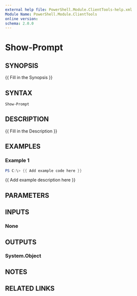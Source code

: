 ```yaml
---
external help file: PowerShell.Module.ClientTools-help.xml
Module Name: PowerShell.Module.ClientTools
online version:
schema: 2.0.0
---
```


# Show-Prompt

## SYNOPSIS
{{ Fill in the Synopsis }}

## SYNTAX

```
Show-Prompt
```

## DESCRIPTION
{{ Fill in the Description }}

## EXAMPLES

### Example 1
```powershell
PS C:\> {{ Add example code here }}
```

{{ Add example description here }}

## PARAMETERS

## INPUTS

### None

## OUTPUTS

### System.Object
## NOTES

## RELATED LINKS
